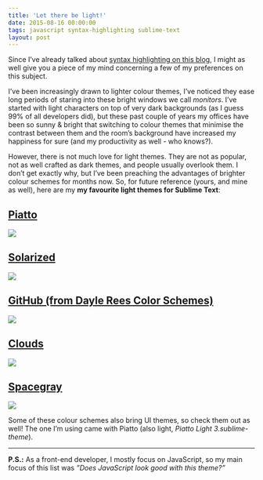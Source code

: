 ```yaml
---
title: 'Let there be light!'
date: 2015-08-16 00:00:00
tags: javascript syntax-highlighting sublime-text
layout: post
---
```

Since I’ve already talked about [syntax highlighting on this blog](http://gnclmorais.com/blog/adding-syntax-highlight-to-ghost/), I might as well give you a piece of my mind concerning a few of my preferences on this subject.

I’ve been increasingly drawn to lighter colour themes, I’ve noticed they ease long periods of staring into these bright windows we call _monitors_. I’ve started with light characters on top of very dark backgrounds (as I guess 99% of all developers did), but these past couple of years my offices have been so sunny & bright that switching to colour themes that minimise the contrast between them and the room’s background have increased my happiness for sure (and my productivity as well - who knows?).

However, there is not much love for light themes. They are not as popular, not as well crafted as dark themes, and people usually overlook them. I don’t get exactly why, but I’ve been preaching the advantages of brighter colour schemes for months now. So, for future reference (yours, and mine as well), here are my __my favourite light themes for Sublime Text__:

## [Piatto](https://packagecontrol.io/packages/Theme%20-%20Piatto)
![](/blog/images/posts/let-there-be-light-piatto.png)

## [Solarized](https://packagecontrol.io/packages/Theme%20-%20Solarized%20Space)
![](/blog/images/posts/let-there-be-light-solarized.png)

## [GitHub (from Dayle Rees Color Schemes)](https://packagecontrol.io/packages/Dayle%20Rees%20Color%20Schemes)
![](/blog/images/posts/let-there-be-light-github.png)

## [Clouds](https://packagecontrol.io/packages/Clouds%20Color%20Schemes)
![](/blog/images/posts/let-there-be-light-clouds.png)

## [Spacegray](https://packagecontrol.io/packages/Theme%20-%20Spacegray)
![](/blog/images/posts/let-there-be-light-spacegray.png)

Some of these colour schemes also bring UI themes, so check them out as well! The one I’m using came with Piatto (also light, _Piatto Light 3.sublime-theme_).

---

__P.S.:__ As a front-end developer, I mostly focus on JavaScript, so my main focus of this list was _”Does JavaScript look good with this theme?”_
